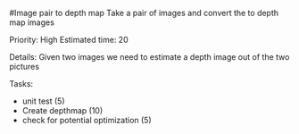#Image pair to depth map
Take a pair of images and convert the to depth map images

Priority: High
Estimated time: 20

Details:
Given two images we need to estimate a depth image out of the two pictures

Tasks:
- unit test (5)
- Create depthmap (10)
- check for potential optimization (5)
